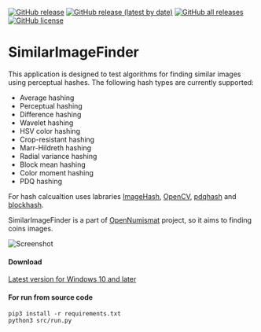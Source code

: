 [![GitHub release](https://img.shields.io/github/release/opennumismat/SimilarImageFinder.svg)](https://github.com/opennumismat/SimilarImageFinder/releases/)
[![GitHub release (latest by date)](https://img.shields.io/github/downloads/opennumismat/SimilarImageFinder/latest/total.svg)](https://hanadigital.github.io/grev/?user=OpenNumismat&repo=SimilarImageFinder)
[![GitHub all releases](https://img.shields.io/github/downloads/opennumismat/SimilarImageFinder/total.svg)](https://hanadigital.github.io/grev/?user=OpenNumismat&repo=SimilarImageFinder)
[![GitHub license](https://img.shields.io/github/license/opennumismat/SimilarImageFinder.svg)](https://github.com/opennumismat/SimilarImageFinder/blob/master/LICENSE)

# SimilarImageFinder

This application is designed to test algorithms for finding similar images using perceptual hashes.
The following hash types are currently supported:
* Average hashing
* Perceptual hashing
* Difference hashing
* Wavelet hashing
* HSV color hashing
* Crop-resistant hashing
* Marr-Hildreth hashing
* Radial variance hashing
* Block mean hashing
* Color moment hashing
* PDQ hashing

For hash calcualtion uses labraries [ImageHash](https://github.com/JohannesBuchner/imagehash), [OpenCV](https://github.com/opencv/opencv-python), [pdqhash](https://github.com/faustomorales/pdqhash-python) and [blockhash](https://github.com/commonsmachinery/blockhash-python).

SimilarImageFinder is a part of [OpenNumismat](http://opennumismat.github.io/) project, so it aims to finding coins images.

![Screenshot](https://opennumismat.github.io/images/imageFinder.png)

#### Download
[Latest version for Windows 10 and later](https://github.com/OpenNumismat/SimilarImageFinder/releases/latest)

#### For run from source code
    pip3 install -r requirements.txt
    python3 src/run.py
